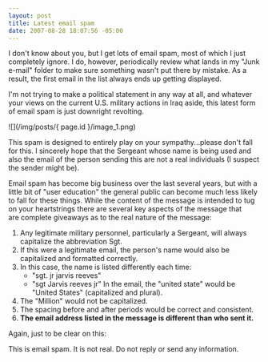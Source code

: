```yaml
---
layout: post
title: Latest email spam
date: 2007-08-28 18:07:56 -05:00
---
```


I don't know about you, but I get lots of email spam, most of which I just completely ignore. I do, however, periodically review what lands in my "Junk e-mail" folder to make sure something wasn't put there by mistake. As a result, the first email in the list always ends up getting displayed.

I'm not trying to make a political statement in any way at all, and whatever your views on the current U.S. military actions in Iraq aside, this latest form of email spam is just downright revolting.

![](/img/posts/{ page.id }/image_1.png) 

This spam is designed to entirely play on your sympathy...please don't fall for this. I sincerely hope that the Sergeant whose name is being used and also the email of the person sending this are not a real individuals (I suspect the sender might be).

Email spam has become big business over the last several years, but with a little bit of "user education" the general public can become much less likely to fall for these things. While the content of the message is intended to tug on your heartstrings there are several key aspects of the message that are complete giveaways as to the real nature of the message:

1.  Any legitimate military personnel, particularly a Sergeant, will always capitalize the abbreviation Sgt.
2.  If this were a legitimate email, the person's name would also be capitalized and formatted correctly.
3.  In this case, the name is listed differently each time:
    * "sgt. jr jarvis reeves"
    * "sgt Jarvis reeves jr" In the email, the "united state" would be "United States" (capitalized and plural).
4.  The "Million" would not be capitalized.
5.  The spacing before and after periods would be correct and consistent.
6.  **The email address listed in the message is different than who sent it.** 

<div class="alert alert-danger">
Again, just to be clear on this:

This is email spam. It is not real. Do not reply or send any information.
</div>
